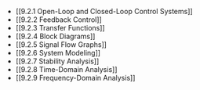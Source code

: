 

- [[9.2.1 Open-Loop and Closed-Loop Control Systems]]
- [[9.2.2 Feedback Control]]
- [[9.2.3 Transfer Functions]]
- [[9.2.4 Block Diagrams]]
- [[9.2.5 Signal Flow Graphs]]
- [[9.2.6 System Modeling]]
- [[9.2.7 Stability Analysis]]
- [[9.2.8 Time-Domain Analysis]]
- [[9.2.9 Frequency-Domain Analysis]]